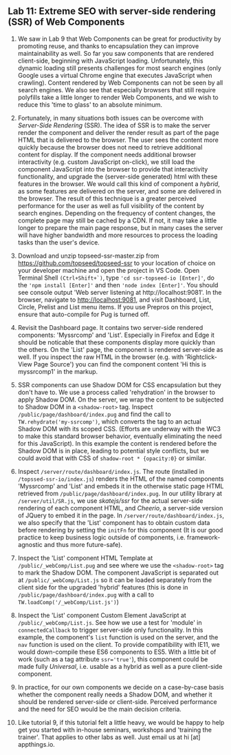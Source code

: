 ## Lab 11: Extreme SEO with server-side rendering (SSR) of Web Components

1. We saw in Lab 9 that Web Components can be great for productivity by promoting reuse, and thanks to encapsulation they can improve maintainability as well. So far you saw components that are rendered client-side, beginning with JavaScript loading. Unfortunately, this dynamic loading still presents challenges for most search engines (only Google uses a virtual Chrome engine that executes JavaScript when crawling). Content rendered by Web Components can not be seen by all search engines. We also see that especially browsers that still require polyfills take a little longer to render Web Components, and we wish to reduce this 'time to glass' to an absolute minimum.

2. Fortunately, in many situations both issues can be overcome with _Server-Side Rendering_ (SSR). The idea of SSR is to make the server render the component and deliver the render result as part of the page HTML that is delivered to the browser. The user sees the content more quickly because the browser does not need to retrieve additional content for display. If the component needs additional browser interactivity (e.g. custom JavaScript on-click), we still load the component JavaScript into the browser to provide that interactivity functionality, and upgrade the (server-side generated) html with these features in the browser. We would call this kind of component a _hybrid_, as some features are delivered on the server, and some are delivered in the browser. The result of this technique is a greater perceived performance for the user as well as full visibility of the content by search engines. Depending on the frequency of content changes, the complete page may still be cached by a CDN. If not, it may take a little longer to prepare the main page response, but in many cases the server will have higher bandwidth and more resources to process the loading tasks than the user's device.

3. Download and unzip topseed-ssr-master.zip from <a href='https://github.com/topseed/topseed-ssr' target='_blank'>https://github.com/topseed/topseed-ssr</a> to your location of choice on your developer machine and open the project in VS Code. Open Terminal Shell ``(Ctrl+Shift+`)``, type `'cd ssr-topseed-io [Enter]'`, do the `'npm install [Enter]'` and then `'node index [Enter]'`. You should see console output 'Web server listening at http://localhost:9081'. In the browser, navigate to <a href='http://localhost:9081' target='_blank'>http://localhost:9081</a>, and visit Dashboard, List, Circle, Prelist and List menu items. If you use Prepros on this project, ensure that auto-compile for Pug is turned off.

4. Revisit the Dashboard page. It contains two server-side rendered components: 'Myssrcomp' and 'List'. Especially in Firefox and Edge it should be noticable that these components display more quickly than the others. On the 'List' page, the component is rendered server-side as well. If you inspect the raw HTML in the browser (e.g. with 'Rightclick-View Page Source') you can find the component content 'Hi this is myssrcomp1' in the markup.

5. SSR components can use Shadow DOM for CSS encapsulation but they don't have to. We use a process called 'rehydration' in the browser to apply Shadow DOM.  On the server, we wrap the content to be subjected to Shadow DOM in a `<shadow-root>` tag. Inspect `/public/page/dashboard/index.pug` and find the call to  `TW.rehydrate('my-ssrcomp')`, which converts the tag to an actual Shadow DOM with its scoped CSS. (Efforts are underway with the WC3 to make this standard browser behavior, eventually eliminating the need for this JavaScript). In this example the content is rendered before the Shadow DOM is in place, leading to potential style conflicts, but we could avoid that with CSS of `shadow-root * {opacity:0}` or similar.

6. Inspect `/server/route/dashboard/index.js`. The route (installed in `/topssed-ssr-io/index.js`) renders the HTML of the named components 'Myssrcomp' and 'List' and embeds it in the otherwise static page HTML retrieved from `/public/page/dashboard/index.pug`. In our utility library at `/server/util/SR.js`, we use _skatejs/ssr_ for the actual server-side rendering of each component HTML, and _Cheerio_, a server-side version of JQuery to embed it in the page. In `/server/route/dashboard/index.js`, we also specify that the 'List' component has to obtain custom data before rendering by setting the `initFn` for this component (It is our good practice to keep business logic outside of components, i.e. framework-agnostic and thus more future-safe).

7. Inspect the 'List' component HTML Template at `/public/_webComp/List.pug` and see where we use the `<shadow-root>` tag to mark the Shadow DOM. The component JavaScript is separated out at `/public/_webComp/List.js` so it can be loaded separately from the client side for the upgraded 'hybrid' features (this is done in `/public/page/dashboard/index.pug` with a  call to  `TW.loadComp('/_webComp/List.js')`)

8. Inspect the 'List' component Custom Element JavaScript at  `/public/_webComp/List.js`. See how we use a test for 'module' in `connectedCallback` to trigger server-side only functionality. In this example, the component's `list` function is used on the server, and the `nav` function is used on the client. To provide compatibility with IE11, we would down-compile these ES6 components to ES5. With a little bit of work (such as a tag attribute `ssr='true'`), this component could be made fully _Universal_, i.e. usable as a hybrid as well as a pure client-side component. 

9. In practice, for our own components we decide on a case-by-case basis whether the component really needs a Shadow DOM, and whether it should be rendered server-side or client-side. Perceived performance and the need for SEO would be the main decision criteria.

10. Like tutorial 9, if this tutorial felt a little heavy, we would be happy to help get you started with in-house seminars, workshops and 'training the trainer'.  That applies to other labs as well.  Just email us at hi [at] appthings.io.